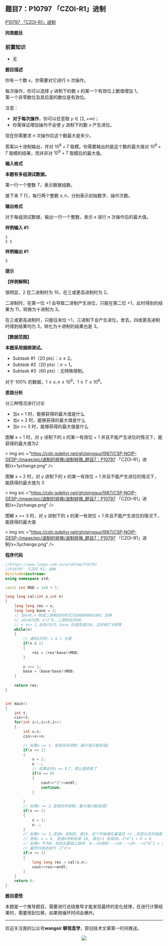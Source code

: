 ## 题目7：P10797 「CZOI-R1」进制

[P10797 「CZOI-R1」进制](https://www.luogu.com.cn/problem/P10797)

**同类题目**



### 前置知识

- 无

**题目描述**

你有一个数 $x$，你需要对它进行 $n$ 次操作。

每次操作，你可以选择 $y$ 进制下的数 $x$ 的某一个有效位上数值增加 $1$。  
第一个非零数位及其后面的数位是有效位。

注意：
* **对于每次操作**，你可以任意取 $y\in[2,+\infty)$；
* 你需保证增加操作不会使 $y$ 进制下的数 $x$ 产生进位。

现在你需要求 $n$ 次操作后这个数最大是多少。

答案以十进制输出，并对 $10^9+7$ 取模。你需要输出的是这个数的最大值对 $10^9+7$ 取模的结果，而并非对 $10^9+7$ 取模后的最大值。

**输入格式**

**本题有多组测试数据。**

第一行一个整数 $T$，表示数据组数。

接下来 $T$ 行，每行两个整数 $x,n$，分别表示初始数字、操作次数。

**输出格式**

对于每组测试数据，输出一行一个整数，表示 $x$ 进行 $n$ 次操作后的最大值。

**样例输入 #1**

```
1
2 1
```

**样例输出 #1**

```
3
```

**提示**

**【样例解释】**

很明显，$2$ 在二进制时为 $10$，在三或更高进制时为 $2$。

二进制时，在第一位 $+1$ 会导致二进制产生进位，只能在第二位 $+1$，此时得到的结果为 $11$，转换为十进制为 $3$。

在三或更高进制时，只能往末位 $+1$，三进制下会产生进位，舍去。四或更高进制时得到结果均为 $3$，转化为十进制的结果也是 $3$。

**【数据范围】**

**本题采用捆绑测试。**

- Subtask #1（$20\text{ pts}$）：$x\le 2$。
- Subtask #2（$20\text{ pts}$）：$n=1$。
- Subtask #3（$60\text{ pts}$）：无特殊限制。

对于 $100\%$ 的数据，$1\le x,n\le10^9$，$1\le T\le10^6$。

**思路分析**

分三种情况进行讨论

- 当x = 1 时，能够获得的最大值是什么
- 当x = 2 时，能够获得的最大值是什么
- 当x >= 3 时，能够获得的最大值是什么



图解 x = 1 时，对 y 进制下的 x 的某一有效位 + 1 并且不能产生进位的情况下，能获得的最大值为2



 < img src ="https://cdn.jsdelivr.net/gh/pingguo1987/CSP-NOIP-GESP-/image/pic/进制的转换/进制转换_题目7：P10797 「CZOI-R1」进制/x=1ychange.png" />



图解 x = 2 时，对 y 进制下的 x 的某一有效位 + 1 并且不能产生进位的情况下，能获得的最大值为 3



 < img src ="https://cdn.jsdelivr.net/gh/pingguo1987/CSP-NOIP-GESP-/image/pic/进制的转换/进制转换_题目7：P10797 「CZOI-R1」进制/x=2ychange.png" />



图解 x >= 3 时，对 y 进制下的 x 的某一有效位 + 1 并且不能产生进位的情况下，能获得的最大值



 < img src ="https://cdn.jsdelivr.net/gh/pingguo1987/CSP-NOIP-GESP-/image/pic/进制的转换/进制转换_题目7：P10797 「CZOI-R1」进制/x=3ychange.png" />



**程序代码**

```c++
//https://www.luogu.com.cn/problem/P10797
//P10797 「CZOI-R1」进制
#include<iostream>
using namespace std;

const int MOD = 1e9 + 7;

long long cal(int x,int n)
{
    long long res = x;
    long long base = 2;
    // 当n>0,n 转成二进制后的形式为100000001001 这种
    // 以n=8为例，x*2^8，二进制位1000
    // n >>= 1,会执行3次，base 的值变成256，正好和2^8相等
    while(n)
    {
        // 遇到1的时，n & 1 为真
        if(n & 1)
        {
            res = (res*base)%MOD;          
        }
        
        n >>= 1;
        base = (base*base)%MOD;
    }
    
    return res;
}


int main()
{
    int t;
    cin>>t;
    for(int i=1;i<=t;i++)
    {
        int x,n;
        cin>>x>>n;

        // 如果x == 1，变成任何进制，最大值只能变成2
        if(x == 1)
        {   
            x = 2;
            n --;
            // 如果此时n == 0了，那么就结束了
            if(n == 0)
            {
                cout<<"2"<<endl;
                continue;
            }
            
        }
        // 如果x == 2,变成任何进制，最大值只能变成3
        if(x == 2)
        {
            x = 3;
            n--;
        }
        // 如果x >= 3,变成x 进制后，是10，这个时候再在最高位 +1 ,则变化后的值是最大的
        // 例如，x = 4, 变成4进制后是 10, 高位+1 变成20，2*4^1 + 0 = 8
        // 如果n 不为0，则在此基础上继续  8-->8进制--->10--->20--->2*8^1 = 2*2*4 = 16
        // 最终归纳总结为：2^n*x
        if(x >= 3)
        {
            long long res = cal(x,n);
            cout<<res<<endl;
        }  
    }
    return 0;
}
```

**题目感悟**

本题是一个推导题目，需要进行总结推导才能发现最终的变化规律，在进行计算结果时，需要用到位移，如果用循环时间会爆炸。

---

欢迎关注我的公众号**wangsir 聊信息学**，原创技术文章第一时间推送。

<center>
    <img src="https://cdn.jsdelivr.net/gh/pingguo1987/CSP-NOIP-GESP-/image/pic/公众号-扫码版.png">
</center>
